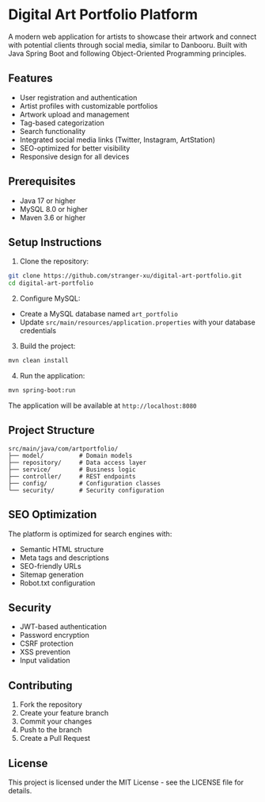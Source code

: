 # Digital Art Portfolio Platform

A modern web application for artists to showcase their artwork and connect with potential clients through social media, similar to Danbooru. Built with Java Spring Boot and following Object-Oriented Programming principles.

## Features

- User registration and authentication
- Artist profiles with customizable portfolios
- Artwork upload and management
- Tag-based categorization
- Search functionality
- Integrated social media links (Twitter, Instagram, ArtStation)
- SEO-optimized for better visibility
- Responsive design for all devices

## Prerequisites

- Java 17 or higher
- MySQL 8.0 or higher
- Maven 3.6 or higher

## Setup Instructions

1. Clone the repository:
```bash
git clone https://github.com/stranger-xu/digital-art-portfolio.git
cd digital-art-portfolio
```

2. Configure MySQL:
- Create a MySQL database named `art_portfolio`
- Update `src/main/resources/application.properties` with your database credentials

3. Build the project:
```bash
mvn clean install
```

4. Run the application:
```bash
mvn spring-boot:run
```

The application will be available at `http://localhost:8080`

## Project Structure

```
src/main/java/com/artportfolio/
├── model/          # Domain models
├── repository/     # Data access layer
├── service/        # Business logic
├── controller/     # REST endpoints
├── config/         # Configuration classes
└── security/       # Security configuration
```

## SEO Optimization

The platform is optimized for search engines with:
- Semantic HTML structure
- Meta tags and descriptions
- SEO-friendly URLs
- Sitemap generation
- Robot.txt configuration

## Security

- JWT-based authentication
- Password encryption
- CSRF protection
- XSS prevention
- Input validation

## Contributing

1. Fork the repository
2. Create your feature branch
3. Commit your changes
4. Push to the branch
5. Create a Pull Request

## License

This project is licensed under the MIT License - see the LICENSE file for details. 
